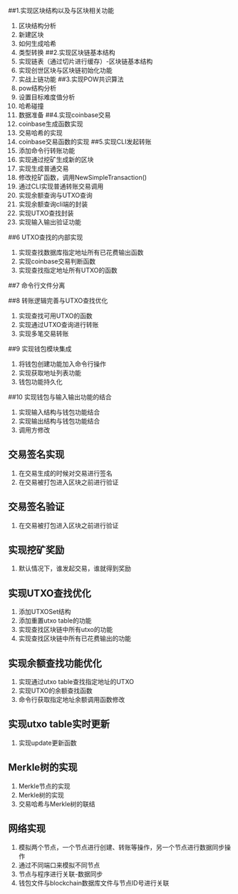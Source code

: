##1.实现区块结构以及与区块相关功能
1. 区块结构分析
2. 新建区块
3. 如何生成哈希
4. 类型转换
##2.实现区块链基本结构
1. 实现链表（通过切片进行缓存）-区块链基本结构
2. 实现创世区块与区块链初始化功能
2. 实战上链功能
##3.实现POW共识算法
1. pow结构分析
2. 设置目标难度值分析
3. 哈希碰撞
4. 数据准备
##4.实现coinbase交易
1. coinbase生成函数实现
2. 交易哈希的实现
3. coinbase交易函数的实现
##5.实现CLI发起转账
1. 添加命令行转账功能
2. 实现通过挖矿生成新的区块
3. 实现生成普通交易
4. 修改挖矿函数，调用NewSimpleTransaction()
5. 通过CLI实现普通转账交易调用
6. 实现余额查询与UTXO查询
7. 实现余额查询cli端的封装
8. 实现UTXO查找封装
9. 实现输入输出验证功能

##6 UTXO查找的内部实现
1. 实现查找数据库指定地址所有已花费输出函数
2. 实现coinbase交易判断函数
3. 实现查找指定地址所有UTXO的函数

##7 命令行文件分离

##8 转账逻辑完善与UTXO查找优化
1. 实现查找可用UTXO的函数
2. 实现通过UTXO查询进行转账
3. 实现多笔交易转账

##9 实现钱包模块集成
1. 将钱包创建功能加入命令行操作
2. 实现获取地址列表功能
3. 钱包功能持久化

##10 实现钱包与输入输出功能的结合
1. 实现输入结构与钱包功能结合
2. 实现输出结构与钱包功能结合
3. 调用方修改

## 交易签名实现
1. 在交易生成的时候对交易进行签名
2. 在交易被打包进入区块之前进行验证

## 交易签名验证
1. 在交易被打包进入区块之前进行验证

## 实现挖矿奖励
1. 默认情况下，谁发起交易，谁就得到奖励

## 实现UTXO查找优化
1. 添加UTXOSet结构
2. 添加重置utxo table的功能
3. 实现查找区块链中所有utxo的功能
4. 实现查找区块链中所有已花费输出的功能

## 实现余额查找功能优化
1. 实现通过utxo table查找指定地址的UTXO
2. 实现UTXO的余额查找函数
3. 命令行获取指定地址余额调用函数修改

## 实现utxo table实时更新
1. 实现update更新函数

## Merkle树的实现
1. Merkle节点的实现
2. Merkle树的实现
3. 交易哈希与Merkle树的联结

## 网络实现
1. 模拟两个节点，一个节点进行创建、转账等操作，另一个节点进行数据同步操作
2. 通过不同端口来模拟不同节点
3. 节点与程序进行关联-数据同步
4. 钱包文件与blockchain数据库文件与节点ID号进行关联